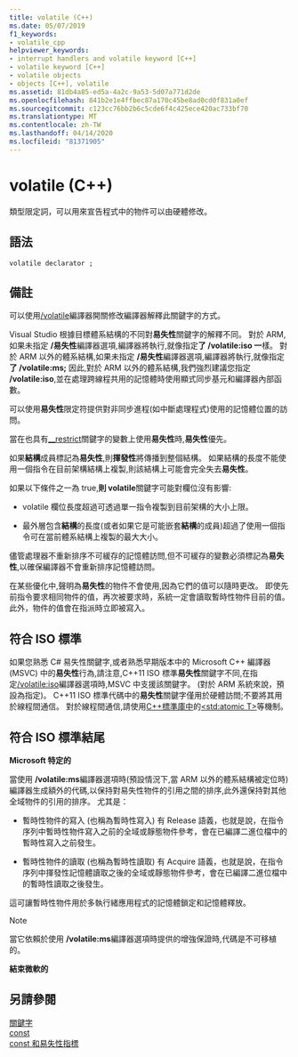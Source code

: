 ```yaml
---
title: volatile (C++)
ms.date: 05/07/2019
f1_keywords:
- volatile_cpp
helpviewer_keywords:
- interrupt handlers and volatile keyword [C++]
- volatile keyword [C++]
- volatile objects
- objects [C++], volatile
ms.assetid: 81db4a85-ed5a-4a2c-9a53-5d07a771d2de
ms.openlocfilehash: 841b2e1e4ffbec87a170c45be8ad0cd0f831a0ef
ms.sourcegitcommit: c123cc76bb2b6c5cde6f4c425ece420ac733bf70
ms.translationtype: MT
ms.contentlocale: zh-TW
ms.lasthandoff: 04/14/2020
ms.locfileid: "81371905"
---
```

# <a name="volatile-c"></a>volatile (C++)

類型限定詞，可以用來宣告程式中的物件可以由硬體修改。

## <a name="syntax"></a>語法

```
volatile declarator ;
```

## <a name="remarks"></a>備註

可以使用[/volatile](../build/reference/volatile-volatile-keyword-interpretation.md)編譯器開關修改編譯器解釋此關鍵字的方式。

Visual Studio 根據目標體系結構的不同對**易失性**關鍵字的解釋不同。 對於 ARM,如果未指定 **/易失性**編譯器選項,編譯器將執行,就像指定**了 /volatile:iso 一**樣。 對於 ARM 以外的體系結構,如果未指定 **/易失性**編譯器選項,編譯器將執行,就像指定**了 /volatile:ms;** 因此,對於 ARM 以外的體系結構,我們強烈建議您指定 **/volatile:iso**,並在處理跨線程共用的記憶體時使用顯式同步基元和編譯器內部函數。

可以使用**易失性**限定符提供對非同步進程(如中斷處理程式)使用的記憶體位置的訪問。

當在也具有[__restrict](../cpp/extension-restrict.md)關鍵字的變數上使用**易失性**時,**易失性**優先。

如果**結構**成員標記為**易失性**,則**揮發性**將傳播到整個結構。 如果結構的長度不能使用一個指令在目前架構結構上複製,則該結構上可能會完全失去**易失性**。

如果以下條件之一為 true,**則 volatile**關鍵字可能對欄位沒有影響:

- volatile 欄位長度超過可透過單一指令複製到目前架構的大小上限。

- 最外層包含**結構**的長度(或者如果它是可能嵌套**結構**的成員)超過了使用一個指令可在當前體系結構上複製的最大大小。

儘管處理器不重新排序不可緩存的記憶體訪問,但不可緩存的變數必須標記為**易失性**,以確保編譯器不會重新排序記憶體訪問。

在某些優化中,聲明為**易失性**的物件不會使用,因為它們的值可以隨時更改。  即使先前指令要求相同物件的值，再次被要求時，系統一定會讀取暫時性物件目前的值。  此外，物件的值會在指派時立即被寫入。

## <a name="iso-compliant"></a>符合 ISO 標準

如果您熟悉 C# 易失性關鍵字,或者熟悉早期版本中的 Microsoft C++ 編譯器 (MSVC) 中的**易失性**行為,請注意,C++11 ISO 標準**易失性**關鍵字不同,在指定[/volatile:iso](../build/reference/volatile-volatile-keyword-interpretation.md)編譯器選項時,MSVC 中支援該關鍵字。 (對於 ARM 系統來說，預設為指定)。 C++11 ISO 標準代碼中的**易失性**關鍵字僅用於硬體訪問;不要將其用於線程間通信。 對於線程間通信,請使用[C++標準庫中](../standard-library/cpp-standard-library-reference.md)的[\<std:atomic T>](../standard-library/atomic.md)等機制。

## <a name="end-of-iso-compliant"></a>符合 ISO 標準結尾

**Microsoft 特定的**

當使用 **/volatile:ms**編譯器選項時(預設情況下,當 ARM 以外的體系結構被定位時)編譯器生成額外的代碼,以保持對易失性物件的引用之間的排序,此外還保持對其他全域物件的引用的排序。 尤其是：

- 暫時性物件的寫入 (也稱為暫時性寫入) 有 Release 語義，也就是說，在指令序列中暫時性物件寫入之前的全域或靜態物件參考，會在已編譯二進位檔中的暫時性寫入之前發生。

- 暫時性物件的讀取 (也稱為暫時性讀取) 有 Acquire 語義，也就是說，在指令序列中揮發性記憶體讀取之後的全域或靜態物件參考，會在已編譯二進位檔中的暫時性讀取之後發生。

這可讓暫時性物件用於多執行緒應用程式的記憶體鎖定和記憶體釋放。

> [!NOTE]
> 當它依賴於使用 **/volatile:ms**編譯器選項時提供的增強保證時,代碼是不可移植的。

**結束微軟的**

## <a name="see-also"></a>另請參閱

[關鍵字](../cpp/keywords-cpp.md)<br/>
[const](../cpp/const-cpp.md)<br/>
[const 和易失性指標](../cpp/const-and-volatile-pointers.md)
